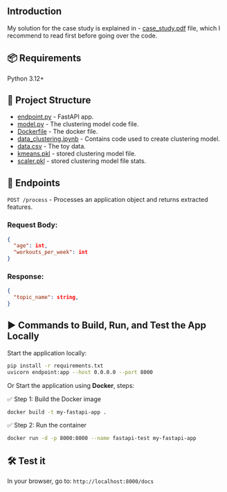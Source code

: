 ## Introduction

My solution for the case study is explained in - [case_study.pdf](./case_study.pdf) file, 
which I recommend to read first before going over the code.

## 📦 Requirements
Python 3.12+

## 📂 Project Structure

- [endpoint.py](./endpoint.py) - FastAPI app.
- [model.py](./model.py) - The clustering model code file.
- [Dockerfile](./Dockerfile) - The docker file.
- [data_clustering.ipynb](./data_clustering.ipynb) - Contains code used to create clustering model.
- [data.csv](./data.csv) - The toy data.
- [kmeans.pkl](./kmeans.pkl) - stored clustering model file.
- [scaler.pkl](./scaler.pkl) - stored clustering model file stats.

## 📌 Endpoints

`POST /process` - Processes an application object and returns extracted features.
### Request Body:
```JSON
{
  "age": int,
  "workouts_per_week": int
}
```
### Response:
```JSON
{
  "topic_name": string,
}
```

## ▶️ Commands to Build, Run, and Test the App Locally

Start the application locally:
```bash
pip install -r requirements.txt
uvicorn endpoint:app --host 0.0.0.0 --port 8000
```

Or Start the application using **Docker**, steps:

✅ Step 1: Build the Docker image
```bash
docker build -t my-fastapi-app .
```
✅ Step 2: Run the container
```bash
docker run -d -p 8000:8000 --name fastapi-test my-fastapi-app
```

## 🛠️ Test it
In your browser, go to: `http://localhost:8000/docs`



